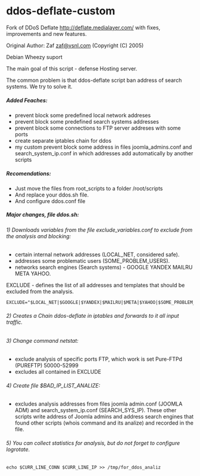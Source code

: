 # ddos-deflate-custom

Fork of DDoS Deflate http://deflate.medialayer.com/ with fixes, improvements and new features.

Original Author: Zaf zaf@vsnl.com (Copyright (C) 2005)

Debian Wheezy suport

The main goal of this script - defense Hosting server.

The common problem is that ddos-deflate script ban address of search systems. We try to solve it.

##### Added Feaches:
- prevent block some predefined local network addreses
- prevent block some predefined search systems addresses
- prevent block some connections to FTP server addreses with some ports
- create separate iptables chain for ddos
- my custom prevent block some address in files joomla_admins.conf and search_system_ip.conf in which addresses add automatically by another scripts

##### Recomendations:

- Just move the files from root_scripts to a folder /root/scripts
- And replace your ddos.sh file.
- And configure ddos.conf file

##### Major changes, file ddos.sh:

###### 1) Downloads variables from the file exclude_variables.conf to exclude from the analysis and blocking:
- certain internal network addresses (LOCAL_NET, considered safe).
- addresses some problematic users (SOME_PROBLEM_USERS).
- networks search engines (Search systems) - GOOGLE YANDEX MAILRU META YAHOO.

EXCLUDE - defines the list of all addresses and templates that should be excluded from the analysis.
```
EXCLUDE="$LOCAL_NET|$GOOGLE|$YANDEX|$MAILRU|$META|$YAHOO|$SOME_PROBLEM_USERS"
```
###### 2) Creates a Chain ddos-deflate in iptables and forwards to it all input traffic.

###### 3) Change command netstat:
- exclude analysis of specific ports FTP, which work is set Pure-FTPd (PUREFTP) 50000-52999
- excludes all contained in EXCLUDE

###### 4) Create file $BAD_IP_LIST_ANALIZE:
- excludes analysis addresses from files joomla admin.conf (JOOMLA ADM) and search_system_ip.conf (SEARCH_SYS_IP). These other scripts write address of Joomla admins and address search engines that found other scripts (whois command and its analize) and recorded in the file.
 
###### 5) You can collect statistics for analysis, but do not forget to configure logrotate.
```
echo $CURR_LINE_CONN $CURR_LINE_IP >> /tmp/for_ddos_analiz
```
